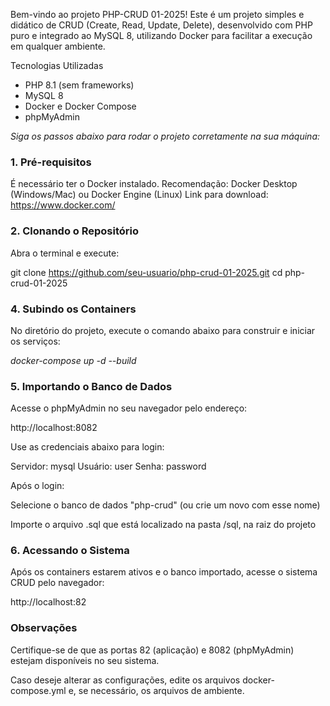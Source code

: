 Bem-vindo ao projeto PHP-CRUD 01-2025!
Este é um projeto simples e didático de CRUD (Create, Read, Update, Delete), desenvolvido com PHP puro e integrado ao MySQL 8, utilizando Docker para facilitar a execução em qualquer ambiente.

Tecnologias Utilizadas
- PHP 8.1 (sem frameworks)
- MySQL 8
- Docker e Docker Compose
- phpMyAdmin

*Siga os passos abaixo para rodar o projeto corretamente na sua máquina:*

### 1. Pré-requisitos

É necessário ter o Docker instalado.
Recomendação: Docker Desktop (Windows/Mac) ou Docker Engine (Linux)
Link para download: https://www.docker.com/

### 2. Clonando o Repositório

Abra o terminal e execute:

git clone https://github.com/seu-usuario/php-crud-01-2025.git
cd php-crud-01-2025

### 4. Subindo os Containers

No diretório do projeto, execute o comando abaixo para construir e iniciar os serviços:

*docker-compose up -d --build*

### 5. Importando o Banco de Dados

Acesse o phpMyAdmin no seu navegador pelo endereço:

http://localhost:8082

Use as credenciais abaixo para login:

Servidor: mysql
Usuário: user
Senha: password

Após o login:

Selecione o banco de dados "php-crud" (ou crie um novo com esse nome)

Importe o arquivo .sql que está localizado na pasta /sql, na raiz do projeto

### 6. Acessando o Sistema

Após os containers estarem ativos e o banco importado, acesse o sistema CRUD pelo navegador:

http://localhost:82

### Observações
Certifique-se de que as portas 82 (aplicação) e 8082 (phpMyAdmin) estejam disponíveis no seu sistema.

Caso deseje alterar as configurações, edite os arquivos docker-compose.yml e, se necessário, os arquivos de ambiente.
